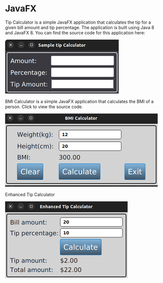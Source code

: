 # JavaFX

Tip Calculator is a simple JavaFX application that calculates the tip for a given bill amount and tip percentage. The application is built using Java 8 and JavaFX 8. 
You can find the source code for this application here:

![img_2.png](img_2.png)


BMI Calculator is a simple JavaFX application that calculates the BMI of a person.
Click to view the source code.

![img_1.png](img_1.png)

Enhanced Tip Calculator

![img.png](img.png)